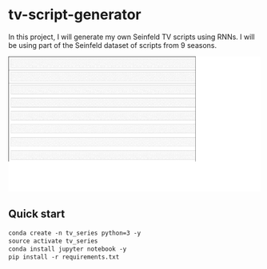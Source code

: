 # tv-script-generator
In this project, I will generate my own Seinfeld TV scripts using RNNs. I will be using part of the Seinfeld dataset of scripts from 9 seasons.

![](episode.gif)


## Quick start

```shell
conda create -n tv_series python=3 -y 
source activate tv_series
conda install jupyter notebook -y 
pip install -r requirements.txt
```
